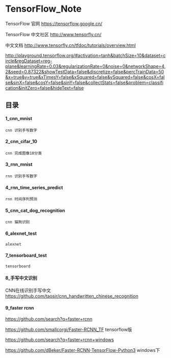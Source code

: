 # TensorFlow_Note

TensorFlow 官网  https://tensorflow.google.cn/

TensorFlow 中文社区  http://www.tensorfly.cn/

中文文档  http://www.tensorfly.cn/tfdoc/tutorials/overview.html

http://playground.tensorflow.org/#activation=tanh&batchSize=10&dataset=circle&regDataset=reg-plane&learningRate=0.03&regularizationRate=0&noise=0&networkShape=4,2&seed=0.87322&showTestData=false&discretize=false&percTrainData=50&x=true&y=true&xTimesY=false&xSquared=false&ySquared=false&cosX=false&sinX=false&cosY=false&sinY=false&collectStats=false&problem=classification&initZero=false&hideText=false


## 目录

#### 1_cnn_mnist
```
cnn 识别手写数字
```

#### 2_cnn_cifar_10
```
cnn 完成图像10分类
```

#### 3_rnn_mnist
```
rnn 识别手写数字
```

#### 4_rnn_time_series_predict
```
rnn 时间序列预测
```

#### 5_cnn_cat_dog_recognition
```
cnn 猫狗识别
```

#### 6_alexnet_test
```
alexnet
```

#### 7_tensorboard_test
```
tensorboard
```

#### 8_手写中文识别

CNN在线识别手写中文 https://github.com/taosir/cnn_handwritten_chinese_recognition

#### 9_faster rcnn

https://github.com/search?q=faster+rcnn

https://github.com/smallcorgi/Faster-RCNN_TF tensorflow版

https://github.com/search?q=faster+rcnn+windows

https://github.com/dBeker/Faster-RCNN-TensorFlow-Python3 windows下


